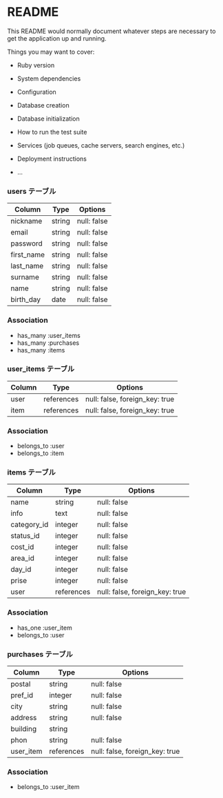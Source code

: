 # README

This README would normally document whatever steps are necessary to get the
application up and running.

Things you may want to cover:

* Ruby version

* System dependencies

* Configuration

* Database creation

* Database initialization

* How to run the test suite

* Services (job queues, cache servers, search engines, etc.)

* Deployment instructions

* ...


###  users テーブル

| Column       | Type        | Options     |
|------------- |-------------|-------------|
| nickname     | string      | null: false |
| email        | string      | null: false |
| password     | string      | null: false |
| first_name   | string      | null: false |
| last_name    | string      | null: false |
| surname      | string      | null: false |
| name         | string      | null: false |
| birth_day    | date        | null: false |

### Association

- has_many :user_items
- has_many :purchases
- has_many :items


### user_items テーブル

| Column  | Type       | Options                        |
|-------- |------------|--------------------------------|
| user    | references | null: false, foreign_key: true |
| item    | references | null: false, foreign_key: true |

### Association

- belongs_to :user
- belongs_to :item


### items テーブル

| Column      | Type       | Options                        |
|-------------|------------|--------------------------------|
| name        | string     | null: false                    |
| info        | text       | null: false                    |
| category_id | integer    | null: false                    | 
| status_id   | integer    | null: false                    |
| cost_id     | integer    | null: false                    |
| area_id     | integer    | null: false                    |
| day_id      | integer    | null: false                    |
| prise       | integer    | null: false                    |
| user        | references | null: false, foreign_key: true |

### Association

- has_one :user_item
- belongs_to :user


### purchases テーブル

| Column        | Type       | Options                        |
|---------------|------------|--------------------------------|
| postal        | string     | null: false                    |
| pref_id       | integer    | null: false                    |
| city          | string     | null: false                    |
| address       | string     | null: false                    |
| building      | string     |                                |
| phon          | string     | null: false                    |
| user_item     | references | null: false, foreign_key: true |

### Association

- belongs_to :user_item